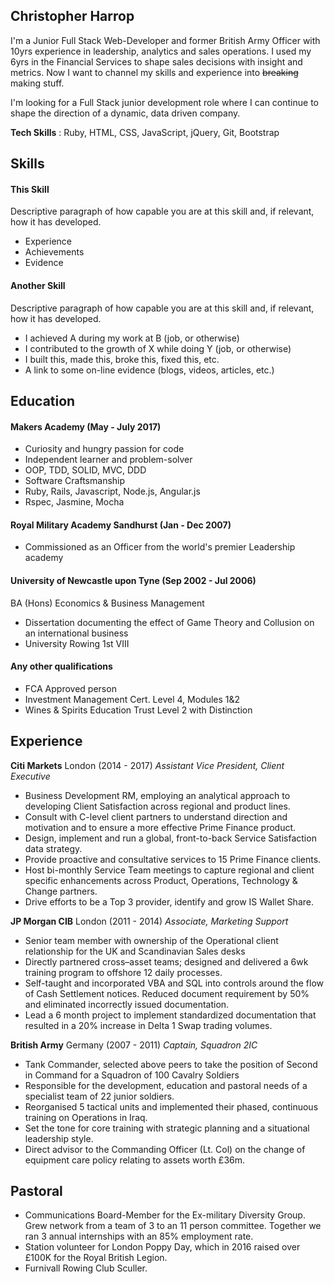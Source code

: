 ## Christopher Harrop

I'm a Junior Full Stack Web-Developer and former British Army Officer with 10yrs experience in leadership, analytics and sales operations. I used my 6yrs in the Financial Services to shape sales decisions with insight and metrics. Now I want to channel my skills and experience into ~~breaking~~ making stuff.

I'm looking for a Full Stack junior development role where I can continue to shape the direction of a dynamic, data driven company.

**Tech Skills** : Ruby, HTML, CSS, JavaScript, jQuery, Git, Bootstrap

## Skills


#### This Skill

Descriptive paragraph of how capable you are at this skill and, if relevant, how it has developed.

- Experience
- Achievements
- Evidence

#### Another Skill

Descriptive paragraph of how capable you are at this skill and, if relevant, how it has developed.

- I achieved A during my work at B (job, or otherwise)
- I contributed to the growth of X while doing Y (job, or otherwise)
- I built this, made this, broke this, fixed this, etc.
- A link to some on-line evidence (blogs, videos, articles, etc.)

## Education

#### Makers Academy (May - July 2017)

- Curiosity and hungry passion for code
- Independent learner and problem-solver
- OOP, TDD, SOLID, MVC, DDD
- Software Craftsmanship
- Ruby, Rails, Javascript, Node.js, Angular.js
- Rspec, Jasmine, Mocha

#### Royal Military Academy Sandhurst (Jan - Dec 2007)
- Commissioned as an Officer from the world's premier Leadership academy

#### University of Newcastle upon Tyne  (Sep 2002 - Jul 2006)
BA (Hons) Economics & Business Management
- Dissertation documenting the effect of Game Theory and Collusion on an international business
- University Rowing 1st VIII

#### Any other qualifications
- FCA Approved person
- Investment Management Cert. Level 4, Modules 1&2
- Wines & Spirits Education Trust Level 2 with Distinction

## Experience
**Citi Markets** London (2014 - 2017)
*Assistant Vice President, Client Executive*
- Business Development RM, employing an analytical approach to developing Client Satisfaction across regional and product lines.
- Consult with C-level client partners to understand direction and  motivation and to ensure a more effective Prime Finance product.
- Design, implement and run a global, front-to-back Service Satisfaction data strategy.
- Provide proactive and consultative services to 15 Prime Finance clients.
- Host bi-monthly Service Team meetings to capture regional and client specific enhancements across Product, Operations, Technology & Change partners.
- Drive efforts to be a Top 3 provider, identify and grow IS Wallet Share.


**JP Morgan CIB** London (2011 - 2014)
*Associate, Marketing Support*
- Senior team member with ownership of the Operational client relationship for the UK and Scandinavian Sales desks
- Directly partnered cross–asset teams; designed and delivered a 6wk training program to offshore 12 daily processes.
- Self-taught and incorporated VBA and SQL into controls around the flow of Cash Settlement notices. Reduced document requirement by 50% and eliminated incorrectly issued documentation.
- Lead a 6 month project to implement standardized documentation that resulted in a 20% increase in Delta 1 Swap trading volumes.


**British Army** Germany (2007 - 2011)
*Captain, Squadron 2IC*
- Tank Commander, selected above peers to take the position of Second in Command for a Squadron of 100 Cavalry Soldiers
- Responsible for the development, education and pastoral needs of a specialist team of 22 junior soldiers.
- Reorganised 5 tactical units and implemented their phased, continuous training on Operations in Iraq.
- Set the tone for core training with strategic planning and a situational leadership style.
- Direct advisor to the Commanding Officer (Lt. Col) on the change of equipment care policy relating to assets worth £36m.

## Pastoral
- Communications Board-Member for the Ex-military Diversity Group. Grew network from a team of 3 to an 11 person committee. Together we ran 3 annual internships with an 85% employment rate.
- Station volunteer for London Poppy Day, which in 2016 raised over £100K for the Royal British Legion.
- Furnivall Rowing Club Sculler.

